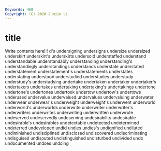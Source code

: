 ```yaml
---
Keywords: 460
Copyright: (C) 2020 Junjie Li
---
```


# title

Write contents here!!!
d's 
undersigning 
undersigns 
undersize 
undersized 
underskirt 
underskirt's
underskirts 
undersold 
understaffed 
understand 
understandable 
understandably 
understanding 
understanding's 
understandingly 
understandings
understands 
understate 
understated 
understatement 
understatement's 
understatements 
understates 
understating 
understood 
understudied
understudies 
understudy 
understudy's 
understudying 
undertake 
undertaken 
undertaker 
undertaker's 
undertakers 
undertakes
undertaking 
undertaking's 
undertakings 
undertone 
undertone's 
undertones 
undertook 
undertow 
undertow's 
undertows
underused 
undervalue 
undervalued 
undervalues 
undervaluing 
underwater 
underwear 
underwear's 
underweight 
underweight's
underwent 
underworld 
underworld's 
underworlds 
underwrite 
underwriter 
underwriter's 
underwriters 
underwrites 
underwriting
underwritten 
underwrote 
undeserved 
undeservedly 
undeserving 
undesirability 
undesirable 
undesirable's 
undesirables 
undetectable
undetected 
undetermined 
undeterred 
undeveloped 
undid 
undies 
undies's 
undignified 
undiluted 
undiminished
undisciplined 
undisclosed 
undiscovered 
undiscriminating 
undisguised 
undisputed 
undistinguished 
undisturbed 
undivided 
undo
undocumented 
undoes 
undoing 
